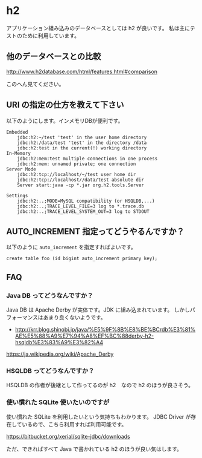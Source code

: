 # h2

アプリケーション組み込みのデータベースとしては h2 が良いです。
私は主にテストのために利用しています。

## 他のデータベースとの比較

http://www.h2database.com/html/features.html#comparison

このへん見てください。

## URI の指定の仕方を教えて下さい

以下のようにします。インメモリDBが便利です。

    Embedded
        jdbc:h2:~/test 'test' in the user home directory
        jdbc:h2:/data/test 'test' in the directory /data
        jdbc:h2:test in the current(!) working directory
    In-Memory
        jdbc:h2:mem:test multiple connections in one process
        jdbc:h2:mem: unnamed private; one connection
    Server Mode
        jdbc:h2:tcp://localhost/~/test user home dir
        jdbc:h2:tcp://localhost//data/test absolute dir
        Server start:java -cp *.jar org.h2.tools.Server
    
    Settings
        jdbc:h2:..;MODE=MySQL compatibility (or HSQLDB,...)
        jdbc:h2:..;TRACE_LEVEL_FILE=3 log to *.trace.db
        jdbc:h2:..;TRACE_LEVEL_SYSTEM_OUT=3 log to STDOUT

## AUTO_INCREMENT 指定ってどうやるんですか？

以下のように `auto_increment` を指定すればよいです。

    create table foo (id bigint auto_increment primary key); 

## FAQ

### Java DB ってどうなんですか？

Java DB は Apache Derby が実体です。JDK に組み込まれています。
しかしパフォーマンスはあまり良くないようです。

 * http://krr.blog.shinobi.jp/java/%E5%9F%8B%E8%BE%BCrdb%E3%81%AE%E5%88%A9%E7%94%A8%EF%BC%88derby-h2-hsqldb%E3%83%A9%E3%82%A4

https://ja.wikipedia.org/wiki/Apache_Derby

### HSQLDB ってどうなんですか？
 
HSQLDB の作者が後継として作ってるのが h2　なので h2 のほうが良さそう。

### 使い慣れた SQLite 使いたいのですが

使い慣れた SQLite を利用したいという気持ちもわかります。
JDBC Driver が存在しているので、こちら利用すれば利用可能です。

https://bitbucket.org/xerial/sqlite-jdbc/downloads

ただ、できればすべて Java で書かれている h2 のほうが良い気はします。

